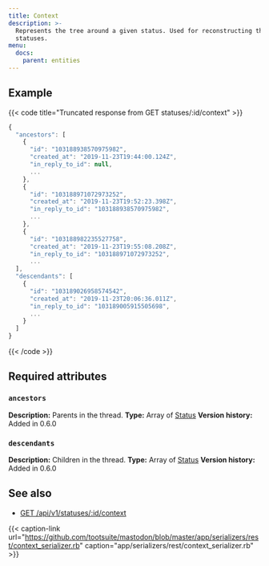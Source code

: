 ```yaml
---
title: Context
description: >-
  Represents the tree around a given status. Used for reconstructing threads of
  statuses.
menu:
  docs:
    parent: entities
---
```


## Example

{{< code title="Truncated response from GET statuses/:id/context" >}}
```javascript
{
  "ancestors": [
    {
      "id": "103188938570975982",
      "created_at": "2019-11-23T19:44:00.124Z",
      "in_reply_to_id": null,
      ...
    },
    {
      "id": "103188971072973252",
      "created_at": "2019-11-23T19:52:23.398Z",
      "in_reply_to_id": "103188938570975982",
      ...
    },
    {
      "id": "103188982235527758",
      "created_at": "2019-11-23T19:55:08.208Z",
      "in_reply_to_id": "103188971072973252",
      ...
  ],
  "descendants": [
    {
      "id": "103189026958574542",
      "created_at": "2019-11-23T20:06:36.011Z",
      "in_reply_to_id": "103189005915505698",
      ...
    }
  ]
}
```
{{< /code >}}

## Required attributes

### `ancestors` <a id="ancestors"></a>

**Description:** Parents in the thread.
**Type:** Array of [Status](status.md)
**Version history:** Added in 0.6.0

### `descendants` <a id="descendants"></a>

**Description:** Children in the thread.
**Type:** Array of [Status](status.md)
**Version history:** Added in 0.6.0

## See also

* [GET /api/v1/statuses/:id/context](../methods/statuses/#parent-and-child-statuses)

{{< caption-link url="https://github.com/tootsuite/mastodon/blob/master/app/serializers/rest/context_serializer.rb" caption="app/serializers/rest/context\_serializer.rb" >}}





